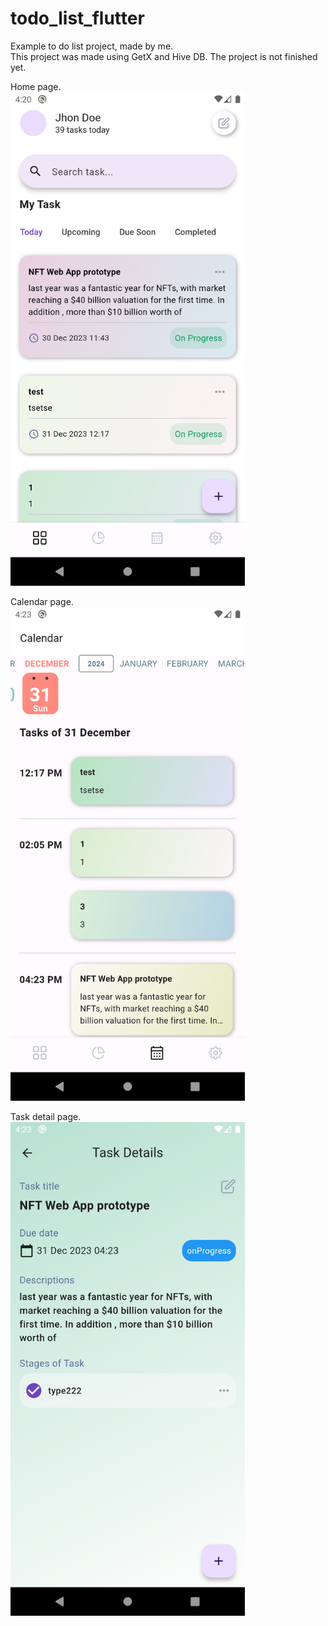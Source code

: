 # todo_list_flutter

Example to do list project, made by me.<br>
<span>This project was made using GetX and Hive DB. The project is not finished yet.<span>

Home page. <br>
<img src="/assets/images_for_git/home_page.png?raw=true " width="375" height="790">

Calendar page. <br>
<img src="/assets/images_for_git/calendar_page.png?raw=true" width="375" height="790">

Task detail page. <br>
<img src="/assets/images_for_git/task_detail_page.png?raw=true " width="375" height="790">
